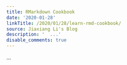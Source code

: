 ```yaml
---
title: RMarkdown Cookbook
date: '2020-01-28'
linkTitle: /2020/01/28/learn-rmd-cookbook/
source: Jiaxiang Li's Blog
description: '  ...'
disable_comments: true
---
```

  ...